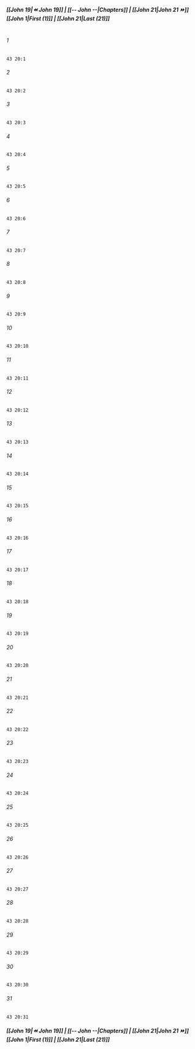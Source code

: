 
##### **[[John 19|⏪ John 19]] | [[-- John --|Chapters]] | [[John 21|John 21 ⏩]]**<br>**[[John 1|First (1)]] | [[John 21|Last (21)]]**<br><br>

###### 1
``` verse
43 20:1
```
###### 2
``` verse
43 20:2
```
###### 3
``` verse
43 20:3
```
###### 4
``` verse
43 20:4
```
###### 5
``` verse
43 20:5
```
###### 6
``` verse
43 20:6
```
###### 7
``` verse
43 20:7
```
###### 8
``` verse
43 20:8
```
###### 9
``` verse
43 20:9
```
###### 10
``` verse
43 20:10
```
###### 11
``` verse
43 20:11
```
###### 12
``` verse
43 20:12
```
###### 13
``` verse
43 20:13
```
###### 14
``` verse
43 20:14
```
###### 15
``` verse
43 20:15
```
###### 16
``` verse
43 20:16
```
###### 17
``` verse
43 20:17
```
###### 18
``` verse
43 20:18
```
###### 19
``` verse
43 20:19
```
###### 20
``` verse
43 20:20
```
###### 21
``` verse
43 20:21
```
###### 22
``` verse
43 20:22
```
###### 23
``` verse
43 20:23
```
###### 24
``` verse
43 20:24
```
###### 25
``` verse
43 20:25
```
###### 26
``` verse
43 20:26
```
###### 27
``` verse
43 20:27
```
###### 28
``` verse
43 20:28
```
###### 29
``` verse
43 20:29
```
###### 30
``` verse
43 20:30
```
###### 31
``` verse
43 20:31
```

##### **[[John 19|⏪ John 19]] | [[-- John --|Chapters]] | [[John 21|John 21 ⏩]]**<br>**[[John 1|First (1)]] | [[John 21|Last (21)]]**
